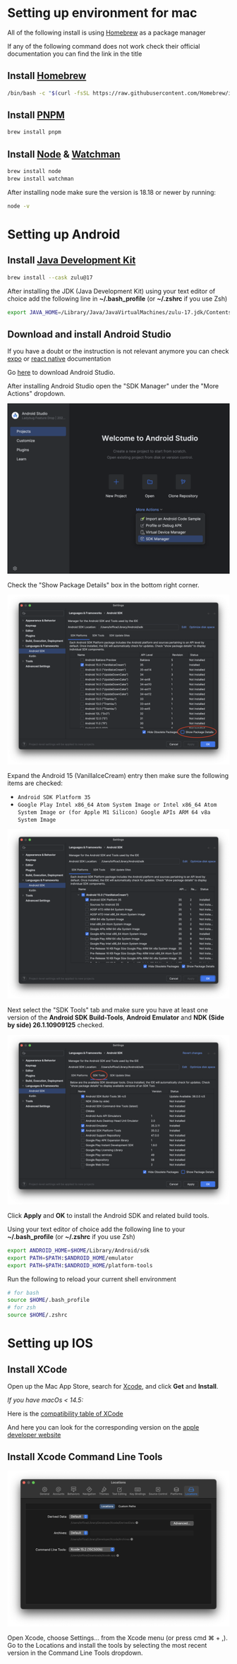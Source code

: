 # Setting up environment for mac

All of the following install is using [Homebrew](https://brew.sh/) as a package manager

If any of the following command does not work check their official documentation you can find the link in the title

## Install [Homebrew](https://brew.sh/)

```bash
/bin/bash -c "$(curl -fsSL https://raw.githubusercontent.com/Homebrew/install/HEAD/install.sh)"
```

## Install [PNPM](https://pnpm.io/installation)

```bash
brew install pnpm
```

## Install [Node](https://nodejs.org/fr/download) & [Watchman](https://facebook.github.io/watchman/docs/install)

```bash
brew install node
brew install watchman
```

After installing node make sure the version is 18.18 or newer by running:

```bash
node -v
```

# Setting up Android

## Install [Java Development Kit](https://learn.microsoft.com/fr-fr/java/openjdk/download#openjdk-17)

```bash
brew install --cask zulu@17
```

After installing the JDK (Java Development Kit) using your text editor of choice add the following line in **~/.bash_profile** (or **~/.zshrc** if you use Zsh)

```bash
export JAVA_HOME=/Library/Java/JavaVirtualMachines/zulu-17.jdk/Contents/Home
```

## Download and install Android Studio

If you have a doubt or the instruction is not relevant anymore you can check [expo](https://docs.expo.dev/get-started/set-up-your-environment/?mode=development-build&buildEnv=local&platform=android&device=simulated) or [react native](https://reactnative.dev/docs/set-up-your-environment?platform=android) documentation

Go [here](https://developer.android.com/studio/index.html) to download Android Studio.

After installing Android Studio open the "SDK Manager" under the "More Actions" dropdown.

![Android studio welcome](./AndroidStudio_home.png)

Check the "Show Package Details" box in the bottom right corner.

![Android studio show package details](./AndroidStudio_package_details.png)

Expand the Android 15 (VanillaIceCream) entry then make sure the following items are checked:

- `Android SDK Platform 35`
- `Google Play Intel x86_64 Atom System Image or Intel x86_64 Atom System Image or (for Apple M1 Silicon) Google APIs ARM 64 v8a System Image`

![Android studio expand](./AndroidStudio_expand.png)

Next select the "SDK Tools" tab and make sure you have at least one version of the **Android SDK Build-Tools**, **Android Emulator** and **NDK (Side by side) 26.1.10909125** checked.

![Android studio tools](./AndroidStudio_tools.png)

Click **Apply** and **OK** to install the Android SDK and related build tools.

Using your text editor of choice add the following line to your **~/.bash_profile** (or **~/.zshrc** if you use Zsh)

```bash
export ANDROID_HOME=$HOME/Library/Android/sdk
export PATH=$PATH:$ANDROID_HOME/emulator
export PATH=$PATH:$ANDROID_HOME/platform-tools
```

Run the following to reload your current shell environment

```bash
# for bash
source $HOME/.bash_profile
# for zsh
source $HOME/.zshrc
```

# Setting up IOS

## Install XCode

Open up the Mac App Store, search for [Xcode](https://apps.apple.com/us/app/xcode/id497799835), and click **Get** and **Install**.

_If you have macOs < 14.5:_

Here is the [compatibility table of XCode](https://developer.apple.com/support/xcode/)

And here you can look for the corresponding version on the [apple developer website](https://developer.apple.com/download/all/?q=xcode)

## Install Xcode Command Line Tools

![XCode settings](./XCode_settings.png)

Open Xcode, choose Settings... from the Xcode menu (or press cmd ⌘ + ,). Go to the Locations and install the tools by selecting the most recent version in the Command Line Tools dropdown.
